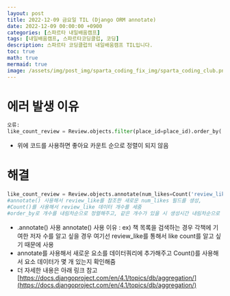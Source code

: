 ```yaml
---
layout: post
title: 2022-12-09 금요일 TIL (Django ORM annotate)
date: 2022-12-09 00:00:00 +0900
categories: [스파르타 내일배움캠프]
tags: [내일배움캠프, 스파르타코딩클럽, 코딩]
description: 스파르타 코딩클럽의 내일배움캠프 TIL입니다.
toc: true
math: true
mermaid: true
image: /assets/img/post_img/sparta_coding_fix_img/sparta_coding_club.png
---
```

# 에러 발생 이유

```python
오류:
like_count_review = Review.objects.filter(place_id=place_id).order_by('-review_like')
```

- 위에 코드를 사용하면 좋아요 카운트 순으로 정렬이 되지 않음

# 해결

```python
like_count_review = Review.objects.annotate(num_likes=Count('review_like')).order_by('-num_likes','-created_at')
#annotate() 사용해서 review_like를 참조한 새로운 num_likes 필드를 생성, 
#Count()를 사용해서 review_like 데이터 개수를 세줌
#order_by로 개수를 내림차순으로 정렬해주고, 같은 개수가 있을 시 생성시간 내림차순으로 정렬을 한번 더 해줌
```

- .annotate() 사용 
annotate() 사용 이유 : ex) 책 목록을 검색하는 경우 각책에 기여한 저자 수를 알고 싶을 경우
여기선 review_like를 통해서 like count를 알고 싶기 때문에 사용
- annotate를 사용해서 새로운 요소를 데이터쿼리에 추가해주고 Count()를 사용해서 요소 데이터가 몇 개 있는지 확인해줌
- 더 자세한 내용은 아래 링크 참고
[https://docs.djangoproject.com/en/4.1/topics/db/aggregation/](https://docs.djangoproject.com/en/4.1/topics/db/aggregation/)